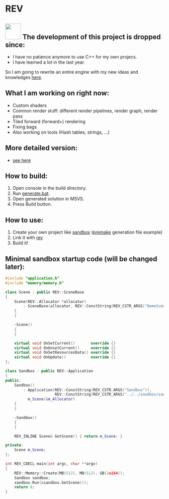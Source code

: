 # REV

## <img src="https://www.freeiconspng.com/uploads/alert-storm-warning-weather-icon--icon-search-engine-0.png" width="50"></img> The development of this project is dropped since:
* I have no patience anymore to use C++ for my own projecs.
* I have learned a lot in the last year.

So I am going to rewrite an entire engine with my new ideas and knowledges [here](https://github.com/Pet-Engine).

## What I am working on right now:
* Custom shaders
* Common render stuff: different render pipelines, render graph, render pass
* Tiled forward (forward+) rendering
* Fixing bags
* Also working on tools (Hash tables, strings, ...)

## More detailed version:
* [see here](TODO.txt)

## How to build:
1. Open console in the build directory.
2. Run [generate.bat](build/generate.bat).
3. Open generated solution in MSVS.
4. Press Build button.

## How to use:
1. Create your own project like [sandbox](sandbox) ([premake](build/premake/premake_sandbox.lua) generation file example)
2. Link it with [rev](rev)
3. Build it!

## Minimal sandbox startup code (will be changed later):
```C++
#include "application.h"
#include "memory/memory.h"

class Scene : public REV::SceneBase
{
    Scene(REV::Allocator *allocator)
        : SceneBase(allocator, REV::ConstString(REV_CSTR_ARGS("DemoScene")), 1024, 36*1024)
    {
    }

    ~Scene()
    {
    }

    virtual void OnSetCurrent()       override {}
    virtual void OnUnsetCurrent()     override {}
    virtual void OnSetResourcesData() override {}
    virtual void OnUpdate()           override {}
};

class Sandbox : public REV::Application
{
public:
    Sandbox()
        : Application(REV::ConstString(REV_CSTR_ARGS("Sandbox")),
                      REV::ConstString(REV_CSTR_ARGS("../../sandbox/sandbox.ini"))),
          m_Scene(&m_Allocator)
    {
    }

    ~Sandbox()
    {
    }

    REV_INLINE Scene& GetScene() { return m_Scene; }

private:
    Scene m_Scene;
};

int REV_CDECL main(int argc, char **argv)
{
    REV::Memory::Create(MB(512), MB(512), GB(2ui64));
    Sandbox sandbox;
    sandbox.Run(&sandbox.GetScene());
    return 0;
}
```
